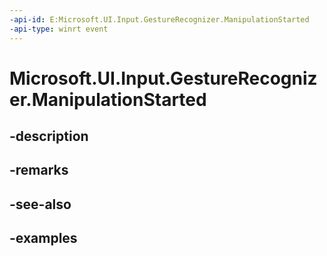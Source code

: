 ```yaml
---
-api-id: E:Microsoft.UI.Input.GestureRecognizer.ManipulationStarted
-api-type: winrt event
---
```


# Microsoft.UI.Input.GestureRecognizer.ManipulationStarted

<!--
public event Windows.Foundation.TypedEventHandler<Microsoft.UI.Input.GestureRecognizer,Microsoft.UI.Input.ManipulationStartedEventArgs> ManipulationStarted;
-->


## -description

## -remarks

## -see-also

## -examples


